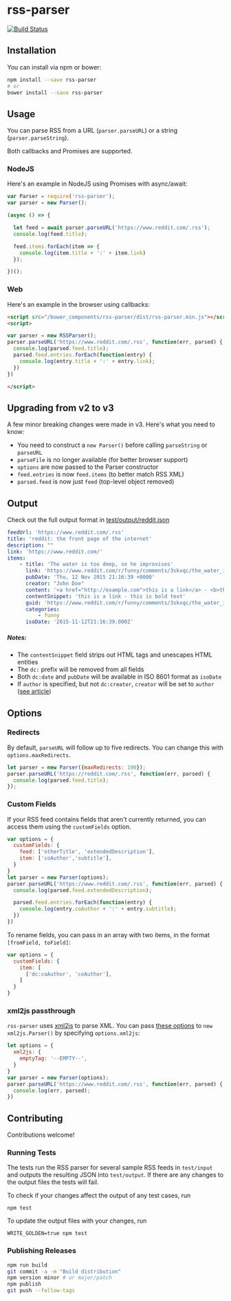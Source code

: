 # rss-parser

[![Build Status](https://travis-ci.org/bobby-brennan/rss-parser.svg?branch=master)](https://travis-ci.org/bobby-brennan/rss-parser)

## Installation
You can install via npm or bower:
```bash
npm install --save rss-parser
# or
bower install --save rss-parser
```

## Usage
You can parse RSS from a URL (`parser.parseURL`) or a string (`parser.parseString`).

Both callbacks and Promises are supported.

### NodeJS
Here's an example in NodeJS using Promises with async/await:

```js
var Parser = require('rss-parser');
var parser = new Parser();

(async () => {

  let feed = await parser.parseURL('https://www.reddit.com/.rss');
  console.log(feed.title);

  feed.items.forEach(item => {
    console.log(item.title + ':' + item.link)
  });

})();
```

### Web
Here's an example in the browser using callbacks:

```html
<script src="/bower_components/rss-parser/dist/rss-parser.min.js"></script>
<script>

var parser = new RSSParser();
parser.parseURL('https://www.reddit.com/.rss', function(err, parsed) {
  console.log(parsed.feed.title);
  parsed.feed.entries.forEach(function(entry) {
    console.log(entry.title + ':' + entry.link);
  })
})

</script>
```

## Upgrading from v2 to v3
A few minor breaking changes were made in v3. Here's what you need to know:

* You need to construct a `new Parser()` before calling `parseString` or `parseURL`
* `parseFile` is no longer available (for better browser support)
* `options` are now passed to the Parser constructor
* `feed.entries` is now `feed.items` (to better match RSS XML)
* `parsed.feed` is now just `feed` (top-level object removed)


## Output
Check out the full output format in [test/output/reddit.json](test/output/reddit.json)

```yaml
feedUrl: 'https://www.reddit.com/.rss'
title: 'reddit: the front page of the internet'
description: ""
link: 'https://www.reddit.com/'
items:
    - title: 'The water is too deep, so he improvises'
      link: 'https://www.reddit.com/r/funny/comments/3skxqc/the_water_is_too_deep_so_he_improvises/'
      pubDate: 'Thu, 12 Nov 2015 21:16:39 +0000'
      creator: "John Doe"
      content: '<a href="http://example.com">this is a link</a> - <b>this is bold text</b>'
      contentSnippet: 'this is a link - this is bold text'
      guid: 'https://www.reddit.com/r/funny/comments/3skxqc/the_water_is_too_deep_so_he_improvises/'
      categories:
          - funny
      isoDate: '2015-11-12T21:16:39.000Z'
```

##### Notes:
* The `contentSnippet` field strips out HTML tags and unescapes HTML entities
* The `dc:` prefix will be removed from all fields
* Both `dc:date` and `pubDate` will be available in ISO 8601 format as `isoDate`
* If `author` is specified, but not `dc:creator`, `creator` will be set to `author` ([see article](http://www.lowter.com/blogs/2008/2/9/rss-dccreator-author))

## Options

### Redirects
By default, `parseURL` will follow up to five redirects. You can change this
with `options.maxRedirects`.

```js
let parser = new Parser({maxRedirects: 100});
parser.parseURL('https://reddit.com/.rss', function(err, parsed) {
  console.log(parsed.feed.title);
});
```

### Custom Fields
If your RSS feed contains fields that aren't currently returned, you can access them using the `customFields` option.

```js
var options = {
  customFields: {
    feed: ['otherTitle', 'extendedDescription'],
    item: ['coAuthor','subtitle'],
  }
}
let parser = new Parser(options);
parser.parseURL('https://www.reddit.com/.rss', function(err, parsed) {
  console.log(parsed.feed.extendedDescription);

  parsed.feed.entries.forEach(function(entry) {
    console.log(entry.coAuthor + ':' + entry.subtitle);
  })
})
```

To rename fields, you can pass in an array with two items, in the format `[fromField, toField]`:

```js
var options = {
  customFields: {
    item: [
      ['dc:coAuthor', 'coAuthor'],
    ]
  }
}
```

### xml2js passthrough
`rss-parser` uses [xml2js](https://github.com/Leonidas-from-XIV/node-xml2js)
to parse XML. You can pass [these options](https://github.com/Leonidas-from-XIV/node-xml2js#options)
to `new xml2js.Parser()` by specifying `options.xml2js`:

```js
let options = {
  xml2js: {
    emptyTag: '--EMPTY--',
  }
}
var parser = new Parser(options);
parser.parseURL('https://www.reddit.com/.rss', function(err, parsed) {
  console.log(err, parsed);
})
```

## Contributing
Contributions welcome!

### Running Tests
The tests run the RSS parser for several sample RSS feeds in `test/input` and outputs the resulting JSON into `test/output`. If there are any changes to the output files the tests will fail.

To check if your changes affect the output of any test cases, run

`npm test`

To update the output files with your changes, run

`WRITE_GOLDEN=true npm test`

### Publishing Releases
```bash
npm run build
git commit -a -m "Build distribution"
npm version minor # or major/patch
npm publish
git push --follow-tags
```
